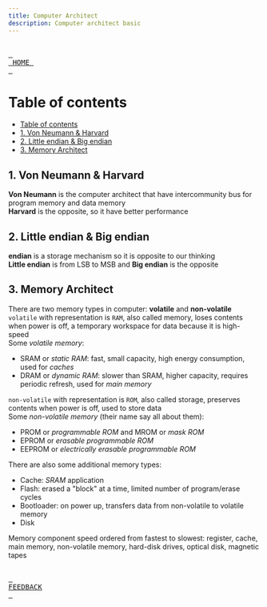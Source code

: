 ```yaml
---
title: Computer Architect
description: Computer architect basic
---
```


<br> [<kbd> <br> HOME <br> </kbd>][HOME] <br>

# Table of contents
- [Table of contents](#table-of-contents)
- [1. Von Neumann & Harvard](#1-von-neumann--harvard)
- [2. Little endian & Big endian](#2-little-endian--big-endian)
- [3. Memory Architect](#3-memory-architect)

## 1. Von Neumann & Harvard
**Von Neumann** is the computer architect that have intercommunity bus for program memory and data memory \
**Harvard** is the opposite, so it have better performance

## 2. Little endian & Big endian
**endian** is a storage mechanism so it is opposite to our thinking \
**Little endian** is from LSB to MSB and **Big endian** is the opposite

## 3. Memory Architect
There are two memory types in computer: **volatile** and **non-volatile** \
`volatile` with  representation is `RAM`, also called memory, loses contents when power is off, a temporary workspace for data because it is high-speed \
Some *volatile memory*:
* SRAM or *static RAM*: fast, small capacity, high energy consumption, used for *caches*
* DRAM or *dynamic RAM*: slower than SRAM, higher capacity, requires periodic refresh, used for *main memory*

`non-volatile` with  representation is `ROM`, also called storage, preserves contents when power is off, used to store data \
Some *non-volatile memory* (their name say all about them):
* PROM or *programmable ROM* and MROM or *mask ROM*
* EPROM or *erasable programmable ROM*
* EEPROM or *electrically erasable programmable ROM*

There are also some additional memory types:
* Cache: *SRAM* application
* Flash: erased a "block" at a time, limited number of program/erase cycles 
* Bootloader: on power up, transfers data from non-volatile to volatile memory
* Disk

Memory component speed ordered from fastest to slowest: register, cache, main memory, non-volatile memory, hard-disk drives, optical disk, magnetic tapes

<br> [<kbd> <br> FEEDBACK <br> </kbd>][FEEDBACK]<br>

[HOME]: ../README.md
[FEEDBACK]: https://github.com/friendlydenji/notebook/discussions